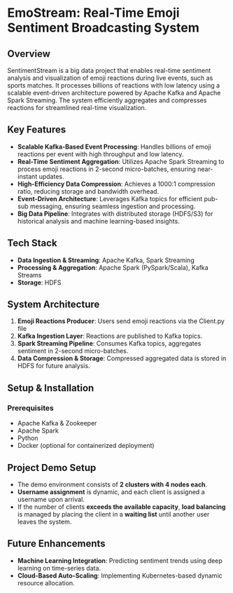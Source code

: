 # EmoStream: Real-Time Emoji Sentiment Broadcasting System

## Overview

SentimentStream is a big data project that enables real-time sentiment analysis and visualization of emoji reactions during live events, such as sports matches. It processes billions of reactions with low latency using a scalable event-driven architecture powered by Apache Kafka and Apache Spark Streaming. The system efficiently aggregates and compresses reactions for streamlined real-time visualization.

## Key Features

- **Scalable Kafka-Based Event Processing**: Handles billions of emoji reactions per event with high throughput and low latency.
- **Real-Time Sentiment Aggregation**: Utilizes Apache Spark Streaming to process emoji reactions in 2-second micro-batches, ensuring near-instant updates.
- **High-Efficiency Data Compression**: Achieves a 1000:1 compression ratio, reducing storage and bandwidth overhead.
- **Event-Driven Architecture**: Leverages Kafka topics for efficient pub-sub messaging, ensuring seamless ingestion and processing.
- **Big Data Pipeline**: Integrates with distributed storage (HDFS/S3) for historical analysis and machine learning-based insights.

## Tech Stack

- **Data Ingestion & Streaming**: Apache Kafka, Spark Streaming
- **Processing & Aggregation**: Apache Spark (PySpark/Scala), Kafka Streams
- **Storage**: HDFS

## System Architecture

1. **Emoji Reactions Producer**: Users send emoji reactions via the Client.py file
2. **Kafka Ingestion Layer**: Reactions are published to Kafka topics.
3. **Spark Streaming Pipeline**: Consumes Kafka topics, aggregates sentiment in 2-second micro-batches.
4. **Data Compression & Storage**: Compressed aggregated data is stored in HDFS for future analysis.

## Setup & Installation

### Prerequisites

- Apache Kafka & Zookeeper
- Apache Spark
- Python
- Docker (optional for containerized deployment)

## Project Demo Setup

- The demo environment consists of **2 clusters with 4 nodes each**.
- **Username assignment** is dynamic, and each client is assigned a username upon arrival.
- If the number of clients **exceeds the available capacity**, **load balancing** is managed by placing the client in a **waiting list** until another user leaves the system.

## Future Enhancements

- **Machine Learning Integration**: Predicting sentiment trends using deep learning on time-series data.
- **Cloud-Based Auto-Scaling**: Implementing Kubernetes-based dynamic resource allocation.
